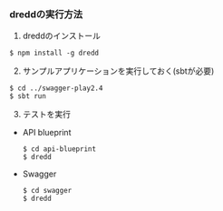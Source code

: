 ### dreddの実行方法

1. dreddのインストール
```
$ npm install -g dredd
```

2. サンプルアプリケーションを実行しておく(sbtが必要)
```
$ cd ../swagger-play2.4
$ sbt run
```

3. テストを実行
  - API blueprint
    ```
    $ cd api-blueprint
    $ dredd
    ```

  - Swagger
    ```
    $ cd swagger
    $ dredd
    ```
